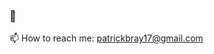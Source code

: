 ### 👋
📫 How to reach me: patrickbray17@gmail.com

<!-- 🌱 I’m currently learning Deep Learning in the [Georgia Tech OMSA Program](https://pe.gatech.edu/degrees/analytics) -->

<!--
**PatrickBrayPersonal/PatrickBrayPersonal** is a ✨ _special_ ✨ repository because its `README.md` (this file) appears on your GitHub profile.

Here are some ideas to get you started:

- 🔭 I’m currently working on ...
- 🌱 I’m currently learning ...
- 👯 I’m looking to collaborate on ...
- 🤔 I’m looking for help with ...
- 💬 Ask me about ...
- 📫 How to reach me: ...
- 😄 Pronouns: ...
- ⚡ Fun fact: ...
-->
